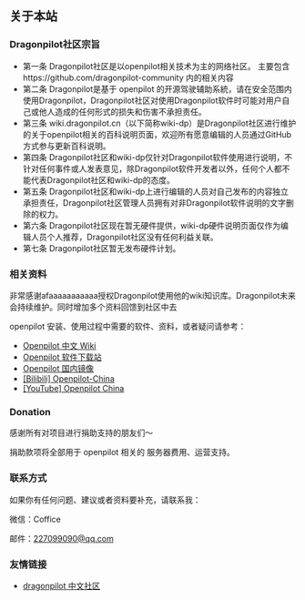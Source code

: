## 关于本站

### Dragonpilot社区宗旨

- 第一条
Dragonpilot社区是以openpilot相关技术为主的网络社区。
主要包含https://github.com/dragonpilot-community 内的相关内容
- 第二条
Dragonpilot是基于 openpilot 的开源驾驶辅助系統，请在安全范围内使用Dragonpilot，Dragonpilot社区对使用Dragonpilot软件时可能对用户自己或他人造成的任何形式的损失和伤害不承担责任。
- 第三条
wiki.dragonpilot.cn（以下简称wiki-dp）是Dragonpilot社区进行维护的关于openpilot相关的百科说明页面，欢迎所有愿意编辑的人员通过GitHub方式参与更新百科说明。
- 第四条
Dragonpilot社区和wiki-dp仅针对Dragonpilot软件使用进行说明，不针对任何事件或人发表意见，除Dragonpilot软件开发者以外，任何个人都不能代表Dragonpilot社区和wiki-dp的态度。
- 第五条
Dragonpilot社区和wiki-dp上进行编辑的人员对自己发布的内容独立承担责任，Dragonpilot社区管理人员拥有对非Dragonpilot软件说明的文字删除的权力。
- 第六条 
Dragonpilot社区现在暂无硬件提供，wiki-dp硬件说明页面仅作为编辑人员个人推荐，Dragonpilot社区没有任何利益关联。
- 第七条
Dragonpilot社区暂无发布硬件计划。



### 相关资料


 非常感谢afaaaaaaaaaaa授权Dragonpilot使用他的wiki知识库。Dragonpilot未来会持续维护。同时增加多个资料回馈到社区中去




openpilot 安装、使用过程中需要的软件、资料，或者疑问请参考：

- [Openpilot 中文 Wiki](https://doc.sdut.me/)
- [Openpilot 软件下载站](https://d.sdut.me/)
- [Openpilot 国内镜像](https://doc.sdut.me/mirror.html)
- [[Bilibili] Openpilot-China](https://space.bilibili.com/9843793)
- [[YouTube] Openpilot China](https://www.youtube.com/channel/UC79hb9uL4o3YsqFLnFZVzbA)

### Donation

感谢所有对项目进行捐助支持的朋友们～

捐助款项将全部用于 openpilot 相关的 服务器费用、运营支持。




### 联系方式

如果你有任何问题、建议或者资料要补充，请联系我：

微信：Coffice

邮件：227099090@qq.com


### 友情链接

- [dragonpilot 中文社区](http://dragonpilot.cn/)


